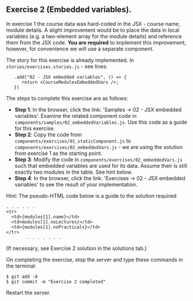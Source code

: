 ## Exercise 2 (Embedded variables).

In exercise 1 the course data was hard-coded in the JSX - course name, module details.  A slight improvement would be to place the data in local variables (e.g. a two-element array for the module details) and reference them from the JSX code. __You are required__ to implement this improvement, however, for convenience we will use a separate component. 

The story for this exercise is already implemented. In `stories/exercises.stories.js` - see lines:
~~~
   .add("02 - JSX embedded variables", () => {
      return <CourseModulesEmbeddedVars />;
   })
~~~
The steps to complete this exercise are as follows:
 
+ __Step 1__: In the browser, click the link: 'Samples -> 02 - JSX embedded variables'. Examine the related component code in `components/samples/02_embeddedVariables.js`. Use this code as a guide for this exercise.
+ __Step 2__: Copy the code from `components/exercises/01_staticComponent.js` to  `components/exercises/02_embeddedVars.js` - we are using the solution from exercise 1 as the starting point.
+ __Step 3__: Modify the code in `components/exercises/02_embeddedVars.js` such that embedded variables are used for its data. Assume their is still exactly two modules in the table. See hint below.
+ __Step 4__: In the browser, click the link: 'Exercises -> 02 - JSX embedded variables' to see the result of your implementation. 

Hint: The pseudo-HTML code below is a guide to the solution required:
~~~ 
. . . . . . 
<tr>
  <td>{modules[1].name}</td>
  <td>modules[1].noLectures}</td>
  <td>{modules[1].noPracticals}</td>
</tr>
        . . . . . . . 
~~~
(If necessary, see Exercise 2 solution in the solutions tab.)

On completing the exercise, stop the server and type these commands in the terminal:
~~~
$ git add -A
$ git commit -m "Exercise 2 completed"
~~~
Restart the server.
